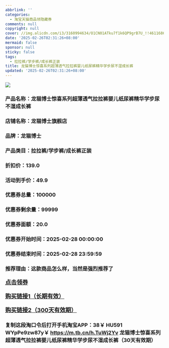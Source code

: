 ```yaml
---
abbrlink: ''
categories:
  - 淘宝天猫商品领隐藏券
comments: null
copyright: null
cover: //img.alicdn.com/i3/3160994634/O1CN01ATku7f1k6QP9grB7U_!!4611686018427384650-0-item_pic.jpg
date: '2025-02-26T02:31:26+08:00'
mermaid: false
sponsor: null
sticky: false
tags:
  - 拉拉裤/学步裤/成长裤正装
title: 龙猫博士惊喜系列超薄透气拉拉裤婴儿纸尿裤精华学步尿不湿成长裤
updated: '2025-02-26T02:31:26+08:00'
--- 
```


![](//img.alicdn.com/i3/3160994634/O1CN01ATku7f1k6QP9grB7U_!!4611686018427384650-0-item_pic.jpg)

### 产品名称：龙猫博士惊喜系列超薄透气拉拉裤婴儿纸尿裤精华学步尿不湿成长裤
### 店铺名称：龙猫博士旗舰店
### 品牌：龙猫博士
### 产品类目：拉拉裤/学步裤/成长裤正装
### 折扣价：139.0
### 活动到手价：49.9
### 优惠券总量：100000
### 优惠券剩余量：99999
### 优惠券面额：20.0
### 优惠券开始时间：2025-02-28 00:00:00	
### 优惠券结束时间：2025-02-28 23:59:59	
### 推荐理由：这款商品怎么样，当然是强烈推荐了

<p style="font-size: 18px; font-weight: bold;">
  <a href="https://uland.taobao.com/coupon/edetail?e=iYnLK3sFzvylhHvvyUNXZfh8CuWt5YH551NtNRhtOmSrFVfrbYsJZrojOn2E%2BCSTT2BMYuV4yr%2F8nd7Bcu7tntGh5gXX75J4liyuxLz%2FYRlFIe9B7aM4tlyiVxVBqhzj4hKRHvrZHlSstOq4wlv%2BpWlzrR4%2Bfrcb6uEs4UftlIkycxDIE1vlRuOniStsebVBLDn8gRA6KFakWOnSEa3vSo6Pt%2FhANfMLvL7%2BixzRfjXWsxgoeKh6K6aVqkqmfB0g7nNPzmtyfoLMPhSOyw1ZVsZFAMRvM3wuiky7oqwJCGSzAOGWlowRrAIau621gO82&traceId=0b515d4517407227641888116d126c&union_lens=lensId%3AOPT%401740722770%400b50e4bf_0e5e_1954b299157_81ca%4001%40eyJmbG9vcklkIjo3MzM1NH0ie" target="_blank">点击领券</a>
</p>
<p style="font-size: 18px; font-weight: bold;">
  <a href="https://s.click.taobao.com/t?e=m%3D2%26s%3DbepgZ2l49lFw4vFB6t2Z2ueEDrYVVa64K7Vc7tFgwiHjf2vlNIV67uW8xal2bDKcJYccVKkURIj3ID%2FV1RqsF4wnCJeELi4I%2FIEn%2BS1IjHAB0ghlTd7WlZVm%2FOAUUFw71qrpxiwMoCNxc1AtbZGVS%2B8ME7JCtz7he331k2yyhPHoKLi6zgZsz%2FUgspV1NOCABVUOpZ2sevHOh1Hxoxx07CaBzsbhUf5soo2bNorcCAqMJi1gYBJvNFSsXCNd9EoxE59iYTGkDbWFi4V5KBpmMrQhK0c2TDjAjL7UB7T5tprGDmntuH4VtA%3D%3D" target="_blank">购买链接1（长期有效）</a>
</p>
<p style="font-size: 18px; font-weight: bold;">
  <a href="https://s.click.taobao.com/iOBYVNs" target="_blank">购买链接2（300天有效期）</a>
</p>

### 复制这段淘口令后打开手机淘宝APP：38￥ HU591 WYpPe9zw87y￥ https://m.tb.cn/h.TuWj2Yv  龙猫博士惊喜系列超薄透气拉拉裤婴儿纸尿裤精华学步尿不湿成长裤（30天有效期）
